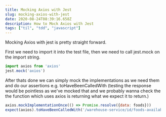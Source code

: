 ```yaml
---
title: Mocking Axios with Jest
slug: mocking-axios-with-jest
date: 2020-08-24T08:39:16.658Z
description: How to Mock Axios with Jest
tags: ["til", "tdd", "javascript"]
---
```


Mocking Axios with jest is pretty straight forward.

First we need to import it into the test file, then we need to call jest.mock on the import string.

```js
import axios from 'axios'
jest.mock('axios')
```

After thats done we can simply mock the implementations as we need them and do our assertions e.g. toHaveBeenCalledWith (testing the response would be pointless as we've mocked that and we probably wanna check the the function which uses axios is returning what we expect it to return.)

```js
axios.mockImplementationOnce(() => Promise.resolve({data: foods}))
expect(axios).toHaveBeenCalledWith('/warehouse-service/id/foods-availability')
```